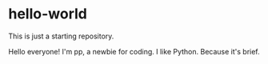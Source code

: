 # hello-world
This is just a starting repository.

Hello everyone!
I'm pp, a newbie for coding. I like Python. Because it's brief.
